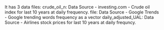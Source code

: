 It has 3 data files:
crude_oil_n: Data Source - investing.com - Crude oil index for last 10 years at daily frequency.
file: Data Source - Google Trends - Google trending words frequency as a vector
daily_adjusted_UAL: Data Source - Airlines stock prices for last 10 years at daily frequncy.
